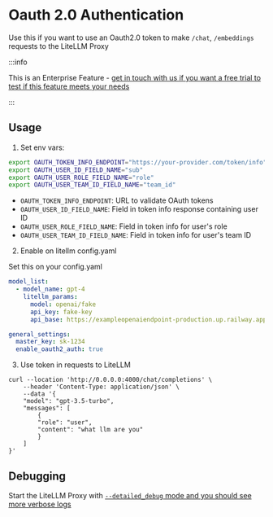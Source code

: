 # Oauth 2.0 Authentication

Use this if you want to use an Oauth2.0 token to make `/chat`, `/embeddings` requests to the LiteLLM Proxy

:::info

This is an Enterprise Feature - [get in touch with us if you want a free trial to test if this feature meets your needs]((https://calendly.com/d/4mp-gd3-k5k/litellm-1-1-onboarding-chat))

:::

## Usage 

1. Set env vars:

```bash
export OAUTH_TOKEN_INFO_ENDPOINT="https://your-provider.com/token/info"
export OAUTH_USER_ID_FIELD_NAME="sub"
export OAUTH_USER_ROLE_FIELD_NAME="role"
export OAUTH_USER_TEAM_ID_FIELD_NAME="team_id"
```

- `OAUTH_TOKEN_INFO_ENDPOINT`: URL to validate OAuth tokens
- `OAUTH_USER_ID_FIELD_NAME`: Field in token info response containing user ID
- `OAUTH_USER_ROLE_FIELD_NAME`: Field in token info for user's role
- `OAUTH_USER_TEAM_ID_FIELD_NAME`: Field in token info for user's team ID

2. Enable on litellm config.yaml

Set this on your config.yaml

```yaml
model_list:
  - model_name: gpt-4
    litellm_params:
      model: openai/fake
      api_key: fake-key
      api_base: https://exampleopenaiendpoint-production.up.railway.app/

general_settings: 
  master_key: sk-1234
  enable_oauth2_auth: true
```

3. Use token in requests to LiteLLM 

```shell
curl --location 'http://0.0.0.0:4000/chat/completions' \
    --header 'Content-Type: application/json' \
    --data '{
    "model": "gpt-3.5-turbo",
    "messages": [
        {
        "role": "user",
        "content": "what llm are you"
        }
    ]
}'
```

## Debugging 

Start the LiteLLM Proxy with [`--detailed_debug` mode and you should see more verbose logs](cli.md#detailed_debug)

